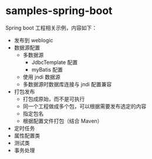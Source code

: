 # samples-spring-boot

Spring boot 工程相关示例，内容如下：

- 发布到 weblogic
- 数据源配置
  - 多数据源
    - JdbcTemplate 配置
    - myBatis 配置
  - 使用 jndi 数据源
  - 多数据源时数据库连接与 jndi 配置兼容
- 打包发布
  - 打包成原始，而不是可执行
  - 同一个工程做成多个包，可以根据需要发布选定的内容
  - 指定包名
  - 根据配置文件打包（结合 Maven）
- 定时任务
- 属性配置类
- 测试类
- 事务处理